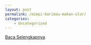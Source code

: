```yaml
---
layout: post
permalink: /mimpi-harimau-makan-ular/
categories:
    - Uncategorized
---
```


[Baca Selengkapnya](/06)